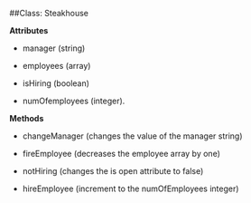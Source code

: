 ##Class: Steakhouse

**Attributes**

* manager (string)

* employees (array)

* isHiring (boolean)

* numOfemployees (integer).


**Methods**

* changeManager (changes the value of the manager string)

* fireEmployee (decreases the employee array by one)

* notHiring (changes the is open attribute to false)

* hireEmployee (increment to the numOfEmployees integer)
